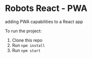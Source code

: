 # Robots React - PWA

adding PWA capabilities to a React app

To run the project:

1. Clone this repo
2. Run `npm install`
3. Run `npm start`

